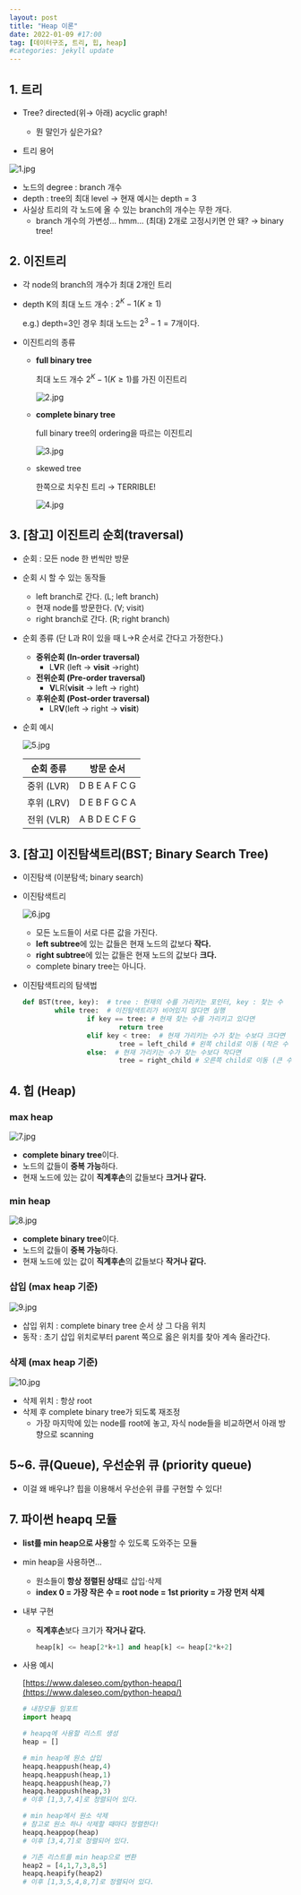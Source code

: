 ```yaml
---
layout: post
title: "Heap 이론"
date: 2022-01-09 #17:00
tag: [데이터구조, 트리, 힙, heap]
#categories: jekyll update
---
```


## 1. 트리

- Tree? directed(위→ 아래) acyclic graph!
    - 뭔 말인가 싶은가요?

        <!-- [이론공부](https://www.notion.so/eec9a6ff761644e2a78ccf34a564121d)  -->

- 트리 용어

![1.jpg](/assets/images/posts/2022-01-09/1.jpg)

- 노드의 degree : branch 개수
- depth : tree의 최대 level → 현재 예시는 depth = 3
- 사실상 트리의 각 노드에 올 수 있는 branch의 개수는 무한 개다.
    - branch 개수의 가변성... hmm... (최대) 2개로 고정시키면 안 돼? → binary tree!


## 2. 이진트리

- 각 node의 branch의 개수가 최대 2개인 트리
- depth K의 최대 노드 개수 : $2^K-1 (K≥1)$

    e.g.) depth=3인 경우 최대 노드는 $2^3-1=7$개이다.

- 이진트리의 종류
    - **full binary tree**

        최대 노드 개수 $2^K-1 (K≥1)$를 가진 이진트리

        ![2.jpg](/assets/images/posts/2022-01-09/2.jpg)

    - **complete binary tree**

        full binary tree의 ordering을 따르는 이진트리

        ![3.jpg](/assets/images/posts/2022-01-09/3.jpg)

    - skewed tree

        한쪽으로 치우친 트리 → TERRIBLE!

        ![4.jpg](/assets/images/posts/2022-01-09/4.jpg)


## 3. [참고] 이진트리 순회(traversal)

- 순회 : 모든 node 한 번씩만 방문
- 순회 시 할 수 있는 동작들
    - left branch로 간다. (L; left branch)
    - 현재 node를 방문한다. (V; visit)
    - right branch로 간다. (R; right branch)
- 순회 종류 (단 L과 R이 있을 때 L→R 순서로 간다고 가정한다.)
    - **중위순회 (In-order traversal)**
        - L**V**R (left → **visit** →right)
    - **전위순회 (Pre-order traversal)**
        - **V**LR(**visit** → left → right)
    - **후위순회 (Post-order traversal)**
        - LR**V**(left → right → **visit**)
- 순회 예시

    ![5.jpg](/assets/images/posts/2022-01-09/5.jpg)

    | 순회 종류 | 방문 순서 |
    | --- | --- |
    | 중위 (LVR) | D B E A F C G |
    | 후위 (LRV) | D E B F G C A |
    | 전위 (VLR) | A B D E C F G |

## 3. [참고] 이진탐색트리(BST; Binary Search Tree)

- 이진탐색 (이분탐색; binary search)

    <!-- [이론공부](https://www.notion.so/05302a04b3d143bfa9601b08531fad37) -->

- 이진탐색트리

    ![6.jpg](/assets/images/posts/2022-01-09/6.jpg)

    - 모든 노드들이 서로 다른 값을 가진다.
    - **left subtree**에 있는 값들은 현재 노드의 값보다 **작다.**
    - **right subtree**에 있는 값들은 현재 노드의 값보다 **크다.**
    - complete binary tree는 아니다.

- 이진탐색트리의 탐색법

    ```python
    def BST(tree, key):  # tree : 현재의 수를 가리키는 포인터, key : 찾는 수
    		while tree:  # 이진탐색트리가 비어있지 않다면 실행
    				if key == tree: # 현재 찾는 수를 가리키고 있다면
    						return tree
    				elif key < tree:  # 현재 가리키는 수가 찾는 수보다 크다면
    						tree = left_child # 왼쪽 child로 이동 (작은 수 찾아야 한다.)
    				else:  # 현재 가리키는 수가 찾는 수보다 작다면
    						tree = right_child # 오른쪽 child로 이동 (큰 수 찾아야 한다.)
    ```


## 4. 힙 (Heap)

### max heap

![7.jpg](/assets/images/posts/2022-01-09/7.jpg)

- **complete binary tree**이다.
- 노드의 값들이 **중복 가능**하다.
- 현재 노드에 있는 값이 **직계후손**의 값들보다 **크거나 같다.**

### min heap

![8.jpg](/assets/images/posts/2022-01-09/8.jpg)

- **complete binary tree**이다.
- 노드의 값들이 **중복 가능**하다.
- 현재 노드에 있는 값이 **직계후손**의 값들보다 **작거나 같다.**

### 삽입 (max heap 기준)

![9.jpg](/assets/images/posts/2022-01-09/9.jpg)

- 삽입 위치 : complete binary tree 순서 상 그 다음 위치
- 동작 : 초기 삽입 위치로부터 parent 쪽으로 옳은 위치를 찾아 계속 올라간다.

### 삭제 (max heap 기준)

![10.jpg](/assets/images/posts/2022-01-09/10.jpg)

- 삭제 위치 : 항상 root
- 삭제 후 complete binary tree가 되도록 재조정
    - 가장 마지막에 있는 node를 root에 놓고, 자식 node들을 비교하면서 아래 방향으로 scanning

## 5~6. 큐(Queue), 우선순위 큐 (priority queue)

- 이걸 왜 배우냐? 힙을 이용해서 우선순위 큐를 구현할 수 있다!

<!-- [이론공부](https://www.notion.so/71bbc50f59cd4db28967a97aa52685aa) -->

## 7. 파이썬 heapq 모듈

- **list를 min heap으로 사용**할 수 있도록 도와주는 모듈
- min heap을 사용하면...
    - 원소들이 **항상 정렬된 상태**로 삽입·삭제
    - **index 0 = 가장 작은 수 = root node = 1st priority = 가장 먼저 삭제**
- 내부 구현
    - **직계후손**보다 크기가 **작거나 같다.**

        ```python
        heap[k] <= heap[2*k+1] and heap[k] <= heap[2*k+2]
        ```

- 사용 예시

    [https://www.daleseo.com/python-heapq/](https://www.daleseo.com/python-heapq/)

    ```python
    # 내장모듈 임포트
    import heapq

    # heapq에 사용할 리스트 생성
    heap = []

    # min heap에 원소 삽입
    heapq.heappush(heap,4)
    heapq.heappush(heap,1)
    heapq.heappush(heap,7)
    heapq.heappush(heap,3)
    # 이후 [1,3,7,4]로 정렬되어 있다.

    # min heap에서 원소 삭제
    # 참고로 원소 하나 삭제할 때마다 정렬한다!
    heapq.heappop(heap)
    # 이후 [3,4,7]로 정렬되어 있다.

    # 기존 리스트를 min heap으로 변환
    heap2 = [4,1,7,3,8,5]
    heapq.heapify(heap2)
    # 이후 [1,3,5,4,8,7]로 정렬되어 있다.
    ```
